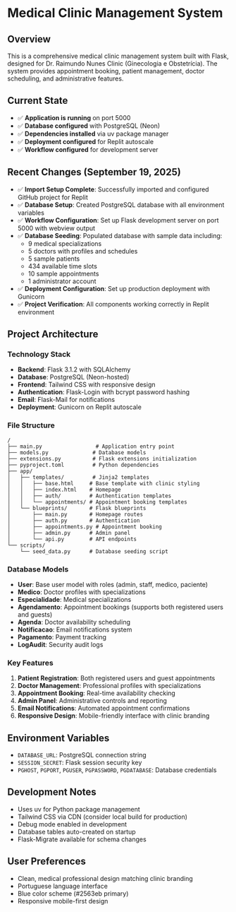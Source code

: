 # Medical Clinic Management System

## Overview
This is a comprehensive medical clinic management system built with Flask, designed for Dr. Raimundo Nunes Clinic (Ginecologia e Obstetrícia). The system provides appointment booking, patient management, doctor scheduling, and administrative features.

## Current State
- ✅ **Application is running** on port 5000
- ✅ **Database configured** with PostgreSQL (Neon)
- ✅ **Dependencies installed** via uv package manager
- ✅ **Deployment configured** for Replit autoscale
- ✅ **Workflow configured** for development server

## Recent Changes (September 19, 2025)
- ✅ **Import Setup Complete**: Successfully imported and configured GitHub project for Replit
- ✅ **Database Setup**: Created PostgreSQL database with all environment variables
- ✅ **Workflow Configuration**: Set up Flask development server on port 5000 with webview output
- ✅ **Database Seeding**: Populated database with sample data including:
  - 9 medical specializations
  - 5 doctors with profiles and schedules
  - 5 sample patients
  - 434 available time slots
  - 10 sample appointments
  - 1 administrator account
- ✅ **Deployment Configuration**: Set up production deployment with Gunicorn
- ✅ **Project Verification**: All components working correctly in Replit environment

## Project Architecture

### Technology Stack
- **Backend**: Flask 3.1.2 with SQLAlchemy
- **Database**: PostgreSQL (Neon-hosted)
- **Frontend**: Tailwind CSS with responsive design
- **Authentication**: Flask-Login with bcrypt password hashing
- **Email**: Flask-Mail for notifications
- **Deployment**: Gunicorn on Replit autoscale

### File Structure
```
/
├── main.py                 # Application entry point
├── models.py              # Database models
├── extensions.py          # Flask extensions initialization
├── pyproject.toml         # Python dependencies
├── app/
│   ├── templates/         # Jinja2 templates
│   │   ├── base.html     # Base template with clinic styling
│   │   ├── index.html    # Homepage
│   │   ├── auth/         # Authentication templates
│   │   └── appointments/ # Appointment booking templates
│   └── blueprints/       # Flask blueprints
│       ├── main.py       # Homepage routes
│       ├── auth.py       # Authentication
│       ├── appointments.py # Appointment booking
│       ├── admin.py      # Admin panel
│       └── api.py        # API endpoints
└── scripts/
    └── seed_data.py      # Database seeding script
```

### Database Models
- **User**: Base user model with roles (admin, staff, medico, paciente)
- **Medico**: Doctor profiles with specializations
- **Especialidade**: Medical specializations
- **Agendamento**: Appointment bookings (supports both registered users and guests)
- **Agenda**: Doctor availability scheduling
- **Notificacao**: Email notifications system
- **Pagamento**: Payment tracking
- **LogAudit**: Security audit logs

### Key Features
1. **Patient Registration**: Both registered users and guest appointments
2. **Doctor Management**: Professional profiles with specializations
3. **Appointment Booking**: Real-time availability checking
4. **Admin Panel**: Administrative controls and reporting
5. **Email Notifications**: Automated appointment confirmations
6. **Responsive Design**: Mobile-friendly interface with clinic branding

## Environment Variables
- `DATABASE_URL`: PostgreSQL connection string
- `SESSION_SECRET`: Flask session security key
- `PGHOST`, `PGPORT`, `PGUSER`, `PGPASSWORD`, `PGDATABASE`: Database credentials

## Development Notes
- Uses uv for Python package management
- Tailwind CSS via CDN (consider local build for production)
- Debug mode enabled in development
- Database tables auto-created on startup
- Flask-Migrate available for schema changes

## User Preferences
- Clean, medical professional design matching clinic branding
- Portuguese language interface
- Blue color scheme (#2563eb primary)
- Responsive mobile-first design

